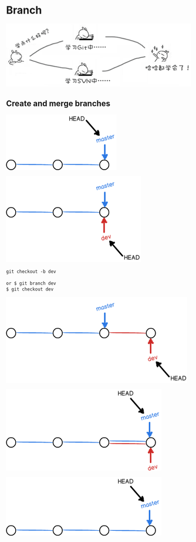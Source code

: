 # Branch

![learn-branches](Branch_management.assets/0-20191030161753349.png)





## Create and merge branches

![git-br-initial](Branch_management.assets/0-20191030161858961.png)





![git-br-create](Branch_management.assets/0-20191030161907264.png)



```git
git checkout -b dev

or $ git branch dev
$ git checkout dev
```

![git-br-dev-fd](Branch_management.assets/0-20191030161914441.png)

![git-br-ff-merge](Branch_management.assets/0-20191030161920956.png)

![git-br-rm](Branch_management.assets/0-20191030161930678.png)